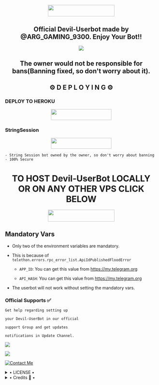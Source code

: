 <p align="center"><a href="https://t.me/Devil_Botz"> <img src="https://telegra.ph/file/92ebadfb63312ae563709.jpg" width="220" height="38.45"/></a></p>
</a>


<h2 align="center">Official Devil-Userbot made by @ARG_GAMING_9300. Enjoy Your Bot!!</h2 /a>

<p align="center"><a href="https://t.me/Devil_Botz"> <img src="https://telegra.ph/file/b56f25e0341e8b9938bde.jpg"/></a></p>
</a>

<h2 align="center">The owner would not be responsible for bans(Banning fixed, so don't worry about it).</h2>


<h2 align="center">⚙️ D E P L O Y I N G ⚙️</h2>


<h3> DEPLOY TO HEROKU </h3>

<p align="center"><a href="https://heroku.com/deploy?template=https://github.com/ARGGAMING777/ARG-X-Alexia"> <img src="https://img.shields.io/badge/Deploy%20To%20Heroku-black?style=for-the-badge&logo=heroku" width="200" height="35.45"/></a></p>
<h3> StringSession </h3>


<p align="center"><a href="https://telegram.me/arg_stringsession_bot"> <img src="https://te.legra.ph/file/fd8bcb29b5475b84a939e.jpg" width="200" height="35.45"/></a></p>


    - String Session bot owned by the owner, so don't worry about banning
    - 100% Secure
<h1 align="center">TO HOST Devil-UserBot LOCALLY OR ON ANY OTHER VPS CLICK BELOW</h1>

<p align="center"><a href="https://t.me/Devil_Botz"> <img src="https://telegra.ph/file/92ebadfb63312ae563709.jpg" width="220" height="38.45"/></a></p>
</a>

## Mandatory Vars

- Only two of the environment variables are mandatory.

- This is because of `telethon.errors.rpc_error_list.ApiIdPublishedFloodError`

    - `APP_ID`:   You can get this value from https://my.telegram.org

    - `API_HASH`:   You can get this value from https://my.telegram.org

- The userbot will not work without setting the mandatory vars.


### Official Supports ✅ 


```
Get help regarding setting up 

your Devil-UserBot in our official 

support Group and get updates

notifications in Update Channel.
```

<a href="https://t.me/Devil_Botz"><img src="https://img.shields.io/badge/Join-Support%20Channel-red.svg?style=for-the-badge&logo=Telegram"></a>

<a href="https://t.me/DevilBotz_Support"><img src="https://img.shields.io/badge/Join-Support%20Group-blue.svg?style=for-the-badge&logo=Telegram"></a>


[![Contact Me](https://img.shields.io/badge/Telegram-Contact%20Me-informational)](https://t.me/ARG_GAMING_9300)


<details>

  <summary> • LICENSE • </summary>

![](https://www.gnu.org/graphics/gplv3-or-later.png)

Copyright (C) 2021 W2HGalaxy-OP

Poject [Devil-UserBot](https://github.com/DEVIL-BOTS/Devil-UserBot) is free software: you can redistribute it and/or modify

it under the terms of the GNU General Public License as published by

the Free Software Foundation, either version 3 of the License, or

(at your option) any later version.

This program is distributed in the hope that it will be useful,

but WITHOUT ANY WARRANTY; without even the implied warranty of

MERCHANTABILITY or FITNESS FOR A PARTICULAR PURPOSE.  See the

GNU General Public License for more details.

You should have received a copy of the GNU General Public License

along with this program. If not, see <https://www.gnu.org/licenses/>.

</details>

<details>

  <summary> • Credits 🏅 • </summary>
  
• [DEVIL-BOTS](https://github.com/DEVIL-BOTS):Owner

